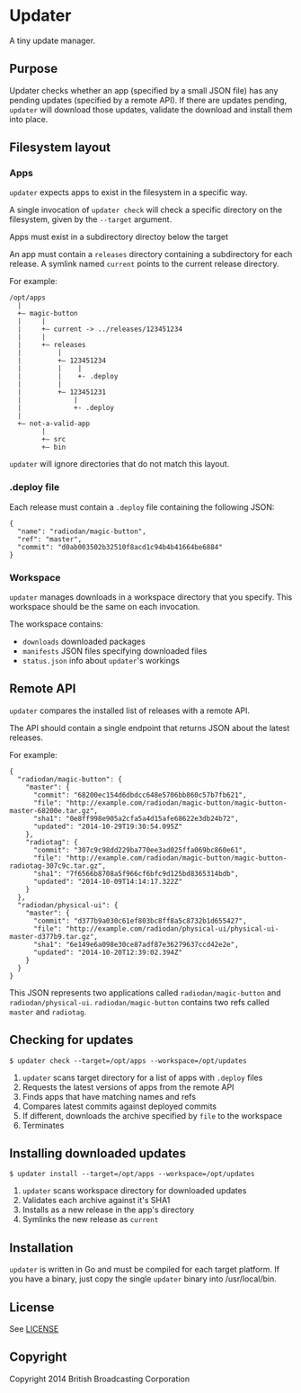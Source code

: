 Updater
===

A tiny update manager.

## Purpose

Updater checks whether an app (specified by a small JSON file) has any pending updates (specified by a remote API). If there are updates pending, `updater` will download those updates, validate the download and install them into place.

## Filesystem layout

### Apps

`updater` expects apps to exist in the filesystem in a specific way.

A single invocation of `updater check` will check a specific directory on the filesystem, given by the `--target` argument.

Apps must exist in a subdirectory directoy below the target

An app  must contain a `releases` directory containing a subdirectory for each release. A symlink named `current` points to the current release directory.

For example:

    /opt/apps
      |
      +— magic-button
      |     |
      |     +— current -> ../releases/123451234
      |     |
      |     +— releases
      |         |
      |         +— 123451234
      |         |    |
      |         |    +- .deploy
      |         |
      |         +— 123451231
      |             |
      |             +- .deploy
      |
      +— not-a-valid-app
            |
            +— src
            +— bin

`updater` will ignore directories that do not match this layout.

### .deploy file

Each release must contain a `.deploy` file containing the following JSON:

    {
      "name": "radiodan/magic-button",
      "ref": "master",
      "commit": "d0ab003502b32510f8acd1c94b4b41664be6884"
    }

### Workspace

`updater` manages downloads in a workspace directory that you specify. This workspace should be the same on each invocation.

The workspace contains:

  - `downloads` downloaded packages
  - `manifests` JSON files specifying downloaded files
  - `status.json` info about `updater`'s workings

## Remote API

`updater` compares the installed list of releases with a remote API.

The API should contain a single endpoint that returns JSON about the latest releases.

For example:

    {
      "radiodan/magic-button": {
        "master": {
          "commit": "68200ec154d6dbdcc648e5706bb860c57b7fb621",
          "file": "http://example.com/radiodan/magic-button/magic-button-master-68200e.tar.gz",
          "sha1": "0e8ff998e905a2cfa5a4d15afe68622e3db24b72",
          "updated": "2014-10-29T19:30:54.095Z"
        },
        "radiotag": {
          "commit": "307c9c98dd229ba770ee3ad025ffa069bc860e61",
          "file": "http://example.com/radiodan/magic-button/magic-button-radiotag-307c9c.tar.gz",
          "sha1": "7f6566b8708a5f966cf6bfc9d125bd8365314bdb",
          "updated": "2014-10-09T14:14:17.322Z"
        }
      },
      "radiodan/physical-ui": {
        "master": {
          "commit": "d377b9a030c61ef803bc8ff8a5c8732b1d655427",
          "file": "http://example.com/radiodan/physical-ui/physical-ui-master-d377b9.tar.gz",
          "sha1": "6e149e6a098e30ce87adf87e36279637ccd42e2e",
          "updated": "2014-10-20T12:39:02.394Z"
        }
      }
    }

This JSON represents two applications called `radiodan/magic-button` and `radiodan/physical-ui`. `radiodan/magic-button` contains two refs called `master` and `radiotag`.

## Checking for updates

    $ updater check --target=/opt/apps --workspace=/opt/updates

1. `updater` scans target directory for a list of apps with `.deploy` files
2. Requests the latest versions of apps from the remote API
3. Finds apps that have matching names and refs
4. Compares latest commits against deployed commits
5. If different, downloads the archive specified by `file` to the workspace
6. Terminates

## Installing downloaded updates

    $ updater install --target=/opt/apps --workspace=/opt/updates

1. `updater` scans workspace directory for downloaded updates
2. Validates each archive against it's SHA1
3. Installs as a new release in the app's directory
4. Symlinks the new release as `current`

## Installation

`updater` is written in Go and must be compiled for each target platform. If you have a binary, just copy the single `updater` binary into /usr/local/bin.

## License

See [LICENSE](LICENSE)

## Copyright

Copyright 2014 British Broadcasting Corporation
